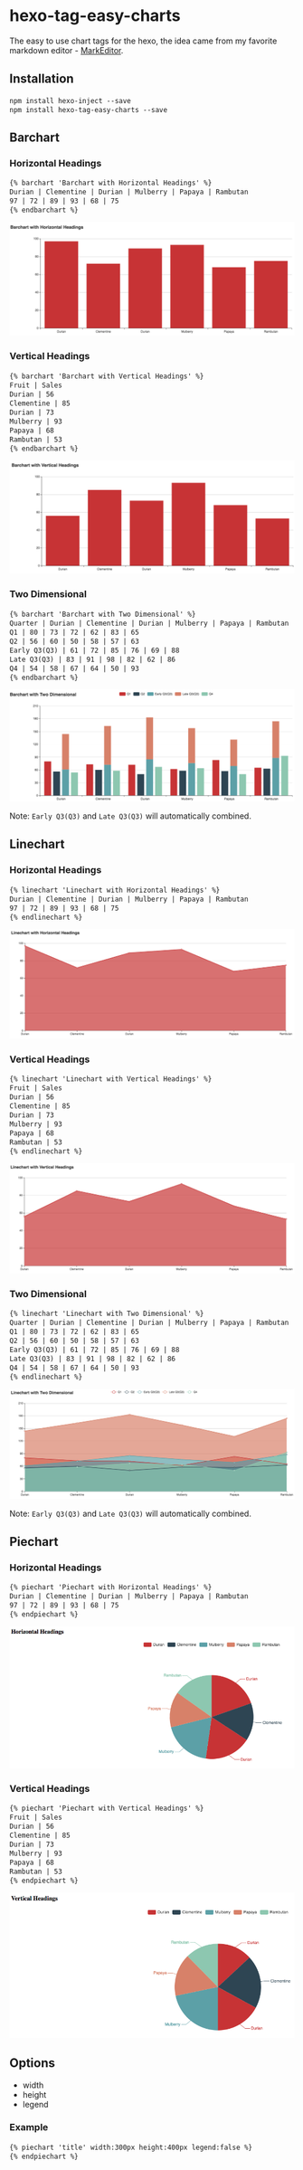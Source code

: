 # hexo-tag-easy-charts
The easy to use chart tags for the hexo, the idea came from my favorite markdown editor - [MarkEditor](http://markeditor.com/app/markeditor).

## Installation
```
npm install hexo-inject --save
npm install hexo-tag-easy-charts --save
```

## Barchart

### Horizontal Headings
```
{% barchart 'Barchart with Horizontal Headings' %}
Durian | Clementine | Durian | Mulberry | Papaya | Rambutan
97 | 72 | 89 | 93 | 68 | 75
{% endbarchart %}
```
![Barchart with Horizontal Headings](arts/barchart-with-horizontal-headings.png)

### Vertical Headings
```
{% barchart 'Barchart with Vertical Headings' %}
Fruit | Sales
Durian | 56
Clementine | 85
Durian | 73
Mulberry | 93
Papaya | 68
Rambutan | 53
{% endbarchart %}
```
![Barchart with Vertical Headings](arts/barchart-with-vertical-headings.png)

### Two Dimensional
```
{% barchart 'Barchart with Two Dimensional' %}
Quarter | Durian | Clementine | Durian | Mulberry | Papaya | Rambutan
Q1 | 80 | 73 | 72 | 62 | 83 | 65
Q2 | 56 | 60 | 50 | 58 | 57 | 63
Early Q3(Q3) | 61 | 72 | 85 | 76 | 69 | 88
Late Q3(Q3) | 83 | 91 | 98 | 82 | 62 | 86
Q4 | 54 | 58 | 67 | 64 | 50 | 93
{% endbarchart %}
```
![Barchart with Two Dimensional](arts/barchart-with-two-dimensional.png)

Note: `Early Q3(Q3)` and `Late Q3(Q3)` will automatically combined.

## Linechart

### Horizontal Headings
```
{% linechart 'Linechart with Horizontal Headings' %}
Durian | Clementine | Durian | Mulberry | Papaya | Rambutan
97 | 72 | 89 | 93 | 68 | 75
{% endlinechart %}
```
![Linechart with Horizontal Headings](arts/linechart-with-horizontal-headings.png)

### Vertical Headings
```
{% linechart 'Linechart with Vertical Headings' %}
Fruit | Sales
Durian | 56
Clementine | 85
Durian | 73
Mulberry | 93
Papaya | 68
Rambutan | 53
{% endlinechart %}
```
![Linechart with Vertical Headings](arts/linechart-with-vertical-headings.png)

### Two Dimensional
```
{% linechart 'Linechart with Two Dimensional' %}
Quarter | Durian | Clementine | Durian | Mulberry | Papaya | Rambutan
Q1 | 80 | 73 | 72 | 62 | 83 | 65
Q2 | 56 | 60 | 50 | 58 | 57 | 63
Early Q3(Q3) | 61 | 72 | 85 | 76 | 69 | 88
Late Q3(Q3) | 83 | 91 | 98 | 82 | 62 | 86
Q4 | 54 | 58 | 67 | 64 | 50 | 93
{% endlinechart %}
```
![Linechart with Two Dimensional](arts/linechart-with-two-dimensional.png)

Note: `Early Q3(Q3)` and `Late Q3(Q3)` will automatically combined.

## Piechart

### Horizontal Headings
```
{% piechart 'Piechart with Horizontal Headings' %}
Durian | Clementine | Durian | Mulberry | Papaya | Rambutan
97 | 72 | 89 | 93 | 68 | 75
{% endpiechart %}
```
![Piechart with Horizontal Headings](arts/piechart-with-horizontal-headings.png)

### Vertical Headings
```
{% piechart 'Piechart with Vertical Headings' %}
Fruit | Sales
Durian | 56
Clementine | 85
Durian | 73
Mulberry | 93
Papaya | 68
Rambutan | 53
{% endpiechart %}
```
![Piechart with Vertical Headings](arts/piechart-with-vertical-headings.png)

## Options
* width
* height
* legend

### Example
```
{% piechart 'title' width:300px height:400px legend:false %}
{% endpiechart %}
```
